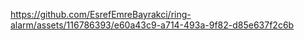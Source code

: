 


https://github.com/EsrefEmreBayrakci/ring-alarm/assets/116786393/e60a43c9-a714-493a-9f82-d85e637f2c6b

